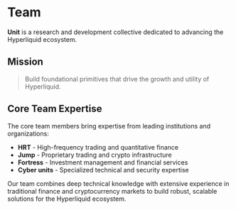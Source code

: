# Team

**Unit** is a research and development collective dedicated to advancing the Hyperliquid ecosystem.

## Mission
> Build foundational primitives that drive the growth and utility of Hyperliquid.

## Core Team Expertise

The core team members bring expertise from leading institutions and organizations:

- **HRT** - High-frequency trading and quantitative finance
- **Jump** - Proprietary trading and crypto infrastructure
- **Fortress** - Investment management and financial services
- **Cyber units** - Specialized technical and security expertise

Our team combines deep technical knowledge with extensive experience in traditional finance and cryptocurrency markets to build robust, scalable solutions for the Hyperliquid ecosystem.
